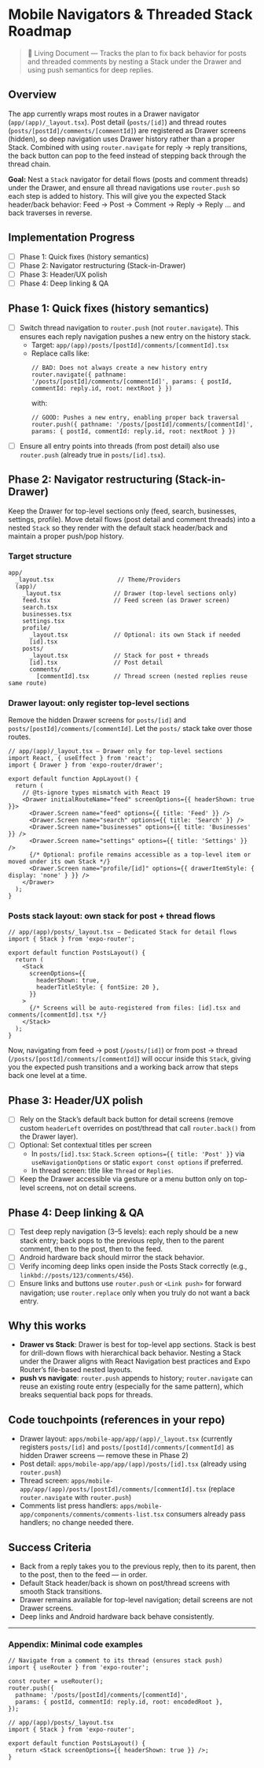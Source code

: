# Mobile Navigators & Threaded Stack Roadmap

> 📝 Living Document — Tracks the plan to fix back behavior for posts and threaded comments by nesting a Stack under the Drawer and using push semantics for deep replies.

## Overview
The app currently wraps most routes in a Drawer navigator (`app/(app)/_layout.tsx`). Post detail (`posts/[id]`) and thread routes (`posts/[postId]/comments/[commentId]`) are registered as Drawer screens (hidden), so deep navigation uses Drawer history rather than a proper Stack. Combined with using `router.navigate` for reply → reply transitions, the back button can pop to the feed instead of stepping back through the thread chain.

**Goal:** Nest a `Stack` navigator for detail flows (posts and comment threads) under the Drawer, and ensure all thread navigations use `router.push` so each step is added to history. This will give you the expected Stack header/back behavior: Feed → Post → Comment → Reply → Reply ... and back traverses in reverse.

## Implementation Progress

- [ ] Phase 1: Quick fixes (history semantics)
- [ ] Phase 2: Navigator restructuring (Stack-in-Drawer)
- [ ] Phase 3: Header/UX polish
- [ ] Phase 4: Deep linking & QA

## Phase 1: Quick fixes (history semantics)

- [ ] Switch thread navigation to `router.push` (not `router.navigate`). This ensures each reply navigation pushes a new entry on the history stack.
  - Target: `app/(app)/posts/[postId]/comments/[commentId].tsx`
  - Replace calls like:
    ```tsx
    // BAD: Does not always create a new history entry
    router.navigate({ pathname: '/posts/[postId]/comments/[commentId]', params: { postId, commentId: reply.id, root: nextRoot } })
    ```
    with:
    ```tsx
    // GOOD: Pushes a new entry, enabling proper back traversal
    router.push({ pathname: '/posts/[postId]/comments/[commentId]', params: { postId, commentId: reply.id, root: nextRoot } })
    ```
- [ ] Ensure all entry points into threads (from post detail) also use `router.push` (already true in `posts/[id].tsx`).

## Phase 2: Navigator restructuring (Stack-in-Drawer)

Keep the Drawer for top-level sections only (feed, search, businesses, settings, profile). Move detail flows (post detail and comment threads) into a nested `Stack` so they render with the default stack header/back and maintain a proper push/pop history.

### Target structure

```
app/
  _layout.tsx                  // Theme/Providers
  (app)/
    _layout.tsx               // Drawer (top-level sections only)
    feed.tsx                  // Feed screen (as Drawer screen)
    search.tsx
    businesses.tsx
    settings.tsx
    profile/
      _layout.tsx             // Optional: its own Stack if needed
      [id].tsx
    posts/
      _layout.tsx             // Stack for post + threads
      [id].tsx                // Post detail
      comments/
        [commentId].tsx       // Thread screen (nested replies reuse same route)
```

### Drawer layout: only register top-level sections

Remove the hidden Drawer screens for `posts/[id]` and `posts/[postId]/comments/[commentId]`. Let the `posts/` stack take over those routes.

```tsx
// app/(app)/_layout.tsx — Drawer only for top-level sections
import React, { useEffect } from 'react';
import { Drawer } from 'expo-router/drawer';

export default function AppLayout() {
  return (
    // @ts-ignore types mismatch with React 19
    <Drawer initialRouteName="feed" screenOptions={{ headerShown: true }}>
      <Drawer.Screen name="feed" options={{ title: 'Feed' }} />
      <Drawer.Screen name="search" options={{ title: 'Search' }} />
      <Drawer.Screen name="businesses" options={{ title: 'Businesses' }} />
      <Drawer.Screen name="settings" options={{ title: 'Settings' }} />
      {/* Optional: profile remains accessible as a top-level item or moved under its own Stack */}
      <Drawer.Screen name="profile/[id]" options={{ drawerItemStyle: { display: 'none' } }} />
    </Drawer>
  );
}
```

### Posts stack layout: own stack for post + thread flows

```tsx
// app/(app)/posts/_layout.tsx — Dedicated Stack for detail flows
import { Stack } from 'expo-router';

export default function PostsLayout() {
  return (
    <Stack
      screenOptions={{
        headerShown: true,
        headerTitleStyle: { fontSize: 20 },
      }}
    >
      {/* Screens will be auto-registered from files: [id].tsx and comments/[commentId].tsx */}
    </Stack>
  );
}
```

Now, navigating from feed → post (`/posts/[id]`) or from post → thread (`/posts/[postId]/comments/[commentId]`) will occur inside this `Stack`, giving you the expected push transitions and a working back arrow that steps back one level at a time.

## Phase 3: Header/UX polish

- [ ] Rely on the Stack’s default back button for detail screens (remove custom `headerLeft` overrides on post/thread that call `router.back()` from the Drawer layer).
- [ ] Optional: Set contextual titles per screen
  - In `posts/[id].tsx`: `Stack.Screen options={{ title: 'Post' }}` via `useNavigationOptions` or static `export const options` if preferred.
  - In thread screen: title like `Thread` or `Replies`.
- [ ] Keep the Drawer accessible via gesture or a menu button only on top-level screens, not on detail screens.

## Phase 4: Deep linking & QA

- [ ] Test deep reply navigation (3–5 levels): each reply should be a new stack entry; back pops to the previous reply, then to the parent comment, then to the post, then to the feed.
- [ ] Android hardware back should mirror the stack behavior.
- [ ] Verify incoming deep links open inside the Posts Stack correctly (e.g., `linkbd://posts/123/comments/456`).
- [ ] Ensure links and buttons use `router.push` or `<Link push>` for forward navigation; use `router.replace` only when you truly do not want a back entry.

## Why this works

- **Drawer vs Stack**: Drawer is best for top-level app sections. Stack is best for drill-down flows with hierarchical back behavior. Nesting a Stack under the Drawer aligns with React Navigation best practices and Expo Router’s file-based nested layouts.
- **push vs navigate**: `router.push` appends to history; `router.navigate` can reuse an existing route entry (especially for the same pattern), which breaks sequential back pops for threads.

## Code touchpoints (references in your repo)

- Drawer layout: `apps/mobile-app/app/(app)/_layout.tsx` (currently registers `posts/[id]` and `posts/[postId]/comments/[commentId]` as hidden Drawer screens — remove these in Phase 2)
- Post detail: `apps/mobile-app/app/(app)/posts/[id].tsx` (already using `router.push`)
- Thread screen: `apps/mobile-app/app/(app)/posts/[postId]/comments/[commentId].tsx` (replace `router.navigate` with `router.push`)
- Comments list press handlers: `apps/mobile-app/components/comments/comments-list.tsx` consumers already pass handlers; no change needed there.

## Success Criteria

- Back from a reply takes you to the previous reply, then to its parent, then to the post, then to the feed — in order.
- Default Stack header/back is shown on post/thread screens with smooth Stack transitions.
- Drawer remains available for top-level navigation; detail screens are not Drawer screens.
- Deep links and Android hardware back behave consistently.

---

### Appendix: Minimal code examples

```tsx
// Navigate from a comment to its thread (ensures stack push)
import { useRouter } from 'expo-router';

const router = useRouter();
router.push({
  pathname: '/posts/[postId]/comments/[commentId]',
  params: { postId, commentId: reply.id, root: encodedRoot },
});
```

```tsx
// app/(app)/posts/_layout.tsx
import { Stack } from 'expo-router';

export default function PostsLayout() {
  return <Stack screenOptions={{ headerShown: true }} />;
}
```


